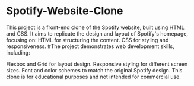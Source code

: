 # Spotify-Website-Clone
This project is a front-end clone of the Spotify website, built using HTML and CSS. It aims to replicate the design and layout of Spotify's homepage, focusing on:  HTML for structuring the content. CSS for styling and responsiveness.
#The project demonstrates web development skills, including:

Flexbox and Grid for layout design.
Responsive styling for different screen sizes.
Font and color schemes to match the original Spotify design.
This clone is for educational purposes and not intended for commercial use.
